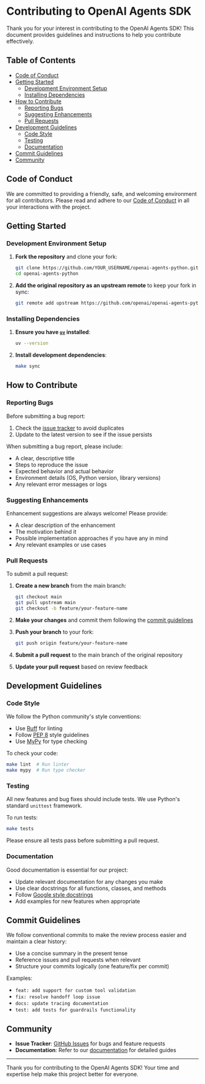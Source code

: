 # Contributing to OpenAI Agents SDK

Thank you for your interest in contributing to the OpenAI Agents SDK! This document provides guidelines and instructions to help you contribute effectively.

## Table of Contents

- [Code of Conduct](#code-of-conduct)
- [Getting Started](#getting-started)
  - [Development Environment Setup](#development-environment-setup)
  - [Installing Dependencies](#installing-dependencies)
- [How to Contribute](#how-to-contribute)
  - [Reporting Bugs](#reporting-bugs)
  - [Suggesting Enhancements](#suggesting-enhancements)
  - [Pull Requests](#pull-requests)
- [Development Guidelines](#development-guidelines)
  - [Code Style](#code-style)
  - [Testing](#testing)
  - [Documentation](#documentation)
- [Commit Guidelines](#commit-guidelines)
- [Community](#community)

## Code of Conduct

We are committed to providing a friendly, safe, and welcoming environment for all contributors. Please read and adhere to our [Code of Conduct](CODE_OF_CONDUCT.md) in all your interactions with the project.

## Getting Started

### Development Environment Setup

1. **Fork the repository** and clone your fork:

   ```bash
   git clone https://github.com/YOUR_USERNAME/openai-agents-python.git
   cd openai-agents-python
   ```

2. **Add the original repository as an upstream remote** to keep your fork in sync:

   ```bash
   git remote add upstream https://github.com/openai/openai-agents-python.git
   ```

### Installing Dependencies

1. **Ensure you have [`uv`](https://docs.astral.sh/uv/) installed**:

   ```bash
   uv --version
   ```

2. **Install development dependencies**:

   ```bash
   make sync
   ```

## How to Contribute

### Reporting Bugs

Before submitting a bug report:

1. Check the [issue tracker](https://github.com/openai/openai-agents-python/issues) to avoid duplicates
2. Update to the latest version to see if the issue persists

When submitting a bug report, please include:

- A clear, descriptive title
- Steps to reproduce the issue
- Expected behavior and actual behavior
- Environment details (OS, Python version, library versions)
- Any relevant error messages or logs

### Suggesting Enhancements

Enhancement suggestions are always welcome! Please provide:

- A clear description of the enhancement
- The motivation behind it
- Possible implementation approaches if you have any in mind
- Any relevant examples or use cases

### Pull Requests

To submit a pull request:

1. **Create a new branch** from the main branch:

   ```bash
   git checkout main
   git pull upstream main
   git checkout -b feature/your-feature-name
   ```

2. **Make your changes** and commit them following the [commit guidelines](#commit-guidelines)

3. **Push your branch** to your fork:

   ```bash
   git push origin feature/your-feature-name
   ```

4. **Submit a pull request** to the main branch of the original repository

5. **Update your pull request** based on review feedback

## Development Guidelines

### Code Style

We follow the Python community's style conventions:

- Use [Ruff](https://github.com/astral-sh/ruff) for linting
- Follow [PEP 8](https://peps.python.org/pep-0008/) style guidelines
- Use [MyPy](https://mypy.readthedocs.io/en/stable/) for type checking

To check your code:

```bash
make lint  # Run linter
make mypy  # Run type checker
```

### Testing

All new features and bug fixes should include tests. We use Python's standard `unittest` framework.

To run tests:

```bash
make tests
```

Please ensure all tests pass before submitting a pull request.

### Documentation

Good documentation is essential for our project:

- Update relevant documentation for any changes you make
- Use clear docstrings for all functions, classes, and methods
- Follow [Google style docstrings](https://google.github.io/styleguide/pyguide.html#38-comments-and-docstrings)
- Add examples for new features when appropriate

## Commit Guidelines

We follow conventional commits to make the review process easier and maintain a clear history:

- Use a concise summary in the present tense
- Reference issues and pull requests when relevant
- Structure your commits logically (one feature/fix per commit)

Examples:

- `feat: add support for custom tool validation`
- `fix: resolve handoff loop issue`
- `docs: update tracing documentation`
- `test: add tests for guardrails functionality`

## Community

- **Issue Tracker**: [GitHub Issues](https://github.com/openai/openai-agents-python/issues) for bugs and feature requests
- **Documentation**: Refer to our [documentation](https://openai.github.io/openai-agents-python/) for detailed guides

---

Thank you for contributing to the OpenAI Agents SDK! Your time and expertise help make this project better for everyone.
